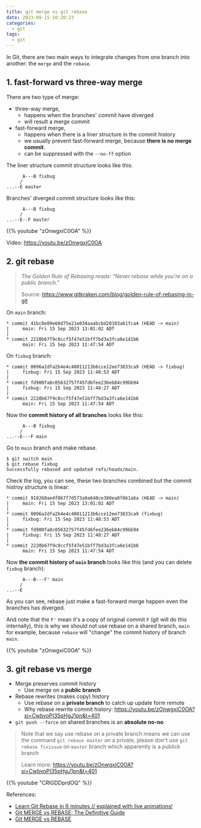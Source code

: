 ```yaml
---
title: git merge vs git rebase
date: 2023-09-15 10:20:23
categories:
  - git
tags:
  - git
---
```


In Git, there are two main ways to integrate changes from one branch into another: the `merge` and the `rebase`. 

## 1. fast-forward vs three-way merge

There are two type of merge:

- three-way merge, 
  - happens when the branches' commit have diverged
  - will result a merge commit
- fast-forward merge, 
  - happens when there is a liner structure in the commit history
  - we usually prevent fast-forward merge, because **there is no merge commit**. 
  - can be suppressed with the `--no-ff` option

The liner structure commit structure looks like this:

```shell
      A---B fixbug
     /
...--E master
```

Branches' diverged commit structure looks like this:

```
      A---B fixbug
     /
...--E--F master
```

{{% youtube "zOnwgxiC0OA" %}}

Video: https://youtu.be/zOnwgxiC0OA

## 2. git rebase

> *The Golden Rule of Rebasing reads: “Never rebase while you’re on a public branch.”*
>
> Source: https://www.gitkraken.com/blog/golden-rule-of-rebasing-in-git

On `main` branch:

```shell
* commit 41bc8e89e60d75e21e034aaabcbd20103a61fca4 (HEAD -> main)
|     main: Fri 15 Sep 2023 13:01:02 ADT
| 
* commit 2220b67f9c8ccf5f47e51bff7bd3a3fca6e141b6
      main: Fri 15 Sep 2023 11:47:54 ADT
```

On `fixbug` branch:

```shell
* commit 0096a2dfa2b4e4c40011213b6cce12ee73833ca9 (HEAD -> fixbug)
|     fixbug: Fri 15 Sep 2023 11:48:53 ADT
| 
* commit fd900fa0c05632757f45fd6fee236eb84c99bb94
|     fixbug: Fri 15 Sep 2023 11:48:27 ADT
| 
* commit 2220b67f9c8ccf5f47e51bff7bd3a3fca6e141b6
      main: Fri 15 Sep 2023 11:47:54 ADT
```

Now the **commit history of all branches** looks like this:

```shell
      A---B fixbug
     /
...--E---F main
```

Go to `main` branch and make rebase. 

```shell
$ git switch main
$ git rebase fixbug
Successfully rebased and updated refs/heads/main.
```

Check the log, you can see, these two branches combined but the commit histroy structure is linear:

```shell
* commit 918260ae4f0b7f7d573a9a640ce380ea0f861a6a (HEAD -> main)
|     main: Fri 15 Sep 2023 13:01:02 ADT
| 
* commit 0096a2dfa2b4e4c40011213b6cce12ee73833ca9 (fixbug)
|     fixbug: Fri 15 Sep 2023 11:48:53 ADT
| 
* commit fd900fa0c05632757f45fd6fee236eb84c99bb94
|     fixbug: Fri 15 Sep 2023 11:48:27 ADT
| 
* commit 2220b67f9c8ccf5f47e51bff7bd3a3fca6e141b6
      main: Fri 15 Sep 2023 11:47:54 ADT
```

Now **the commit history of `main` branch** looks like this (and you can delete `fixbug` branch):

```shell
      A---B---F' main
     /
...--E
```

As you can see, rebase just make a fast-forward merge happen even the branches has diverged. 

And note that the `F'` mean it's a copy of original commit `F` (git will do this internally), this is why we should not use rebase on a shared branch, `main` for example, because `rebase` will "change" the commit history of branch `main`. 

{{% youtube "zOnwgxiC0OA" %}}

## 3. git rebase vs merge

- Merge preserves commit history
  - Use merge on a **public branch**
- Rebase rewrites (makes copy) history
  - Use rebase on a **private branch** to catch up update form remote
  - Why rebase rewrite commit history: https://youtu.be/zOnwgxiC0OA?si=CwbvoPI35pHgJ1pn&t=401
- `git push --force` on shared branches is an **absolute no-no**

> Note that we say use rebase on a private branch means we can use the command `git rebase master` on a private, please don't use `git rebase fixissue` on `master` branch which apparently is a publick branch
>
> Learn more: https://youtu.be/zOnwgxiC0OA?si=CwbvoPI35pHgJ1pn&t=401

{{% youtube "CRlGDDprdOQ" %}}

References:

- [Learn Git Rebase in 6 minutes // explained with live animations!](https://youtu.be/f1wnYdLEpgI?si=QTeScOvk_yNzzud-)
- [Git MERGE vs REBASE: The Definitive Guide](https://youtu.be/zOnwgxiC0OA?si=zUXhbnfTX7Ve8BiJ)
- [Git MERGE vs REBASE](https://youtu.be/CRlGDDprdOQ?si=zSduuwUYe6YpoVUG)